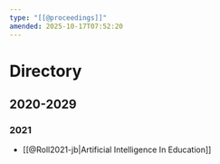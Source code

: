 ```yaml
---
type: "[[@proceedings]]"
amended: 2025-10-17T07:52:20
---
```


# Directory
## 2020-2029
### 2021
- [[@Roll2021-jb|Artificial Intelligence In Education]]
